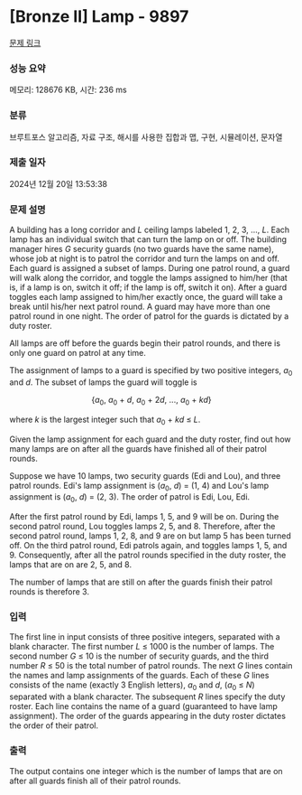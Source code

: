 # [Bronze II] Lamp - 9897 

[문제 링크](https://www.acmicpc.net/problem/9897) 

### 성능 요약

메모리: 128676 KB, 시간: 236 ms

### 분류

브루트포스 알고리즘, 자료 구조, 해시를 사용한 집합과 맵, 구현, 시뮬레이션, 문자열

### 제출 일자

2024년 12월 20일 13:53:38

### 문제 설명

<p>A building has a long corridor and <i>L</i> ceiling lamps labeled 1, 2, 3, ..., <i>L</i>. Each lamp has an individual switch that can turn the lamp on or off. The building manager hires <i>G</i> security guards (no two guards have the same name), whose job at night is to patrol the corridor and turn the lamps on and off. Each guard is assigned a subset of lamps. During one patrol round, a guard will walk along the corridor, and toggle the lamps assigned to him/her (that is, if a lamp is on, switch it off; if the lamp is off, switch it on). After a guard toggles each lamp assigned to him/her exactly once, the guard will take a break until his/her next patrol round. A guard may have more than one patrol round in one night. The order of patrol for the guards is dictated by a duty roster.</p>

<p>All lamps are off before the guards begin their patrol rounds, and there is only one guard on patrol at any time.</p>

<p>The assignment of lamps to a guard is specified by two positive integers, <i>a</i><sub>0</sub> and <i>d</i>. The subset of lamps the guard will toggle is</p>

<p style="text-align: center;">{<i>a</i><sub>0</sub>, <i>a</i><sub>0</sub> + <i>d</i>, <i>a</i><sub>0</sub> + 2<i>d</i>, ..., <i>a</i><sub>0</sub> + <i>kd</i>}</p>

<p>where <i>k</i> is the largest integer such that <i>a</i><sub>0</sub> + <i>kd</i> ≤ <i>L</i>.</p>

<p>Given the lamp assignment for each guard and the duty roster, find out how many lamps are on after all the guards have finished all of their patrol rounds.</p>

<p>Suppose we have 10 lamps, two security guards (Edi and Lou), and three patrol rounds. Edi's lamp assignment is (<i>a</i><sub>0</sub>, <i>d</i>) = (1, 4) and Lou's lamp assignment is (<i>a</i><sub>0</sub>, <i>d</i>) = (2, 3). The order of patrol is Edi, Lou, Edi.</p>

<p>After the first patrol round by Edi, lamps 1, 5, and 9 will be on. During the second patrol round, Lou toggles lamps 2, 5, and 8. Therefore, after the second patrol round, lamps 1, 2, 8, and 9 are on but lamp 5 has been turned off. On the third patrol round, Edi patrols again, and toggles lamps 1, 5, and 9. Consequently, after all the patrol rounds specified in the duty roster, the lamps that are on are 2, 5, and 8.</p>

<p>The number of lamps that are still on after the guards finish their patrol rounds is therefore 3.</p>

### 입력 

 <p>The first line in input consists of three positive integers, separated with a blank character. The first number <i>L</i> ≤ 1000 is the number of lamps. The second number <i>G</i> ≤ 10 is the number of security guards, and the third number <i>R</i> ≤ 50 is the total number of patrol rounds. The next <i>G</i> lines contain the names and lamp assignments of the guards. Each of these <i>G</i> lines consists of the name (exactly 3 English letters), <i>a</i><sub>0</sub> and <i>d</i>, (<i>a</i><sub>0</sub> ≤ <i>N</i>) separated with a blank character. The subsequent <i>R</i> lines specify the duty roster. Each line contains the name of a guard (guaranteed to have lamp assignment). The order of the guards appearing in the duty roster dictates the order of their patrol.</p>

### 출력 

 <p>The output contains one integer which is the number of lamps that are on after all guards finish all of their patrol rounds.</p>

